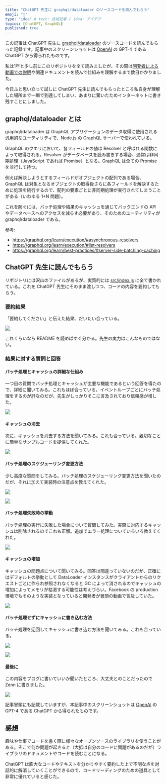```yaml
---
title: "ChatGPT 先生に graphql/dataloader のソースコードを読んでもらう"
emoji: "🔖"
type: "idea" # tech: 技術記事 / idea: アイデア
topics: [ChatGPT, GraphQL]
published: true
---
```


この記事は ChatGPT 先生に [graphql/dataloader](https://github.com/graphql/dataloader) のソースコードを読んでもらった記録です。記事中のスクリーンショットは [OpenAI](https://openai.com/) の GPT-4 である ChatGPT から得られたものです。

私は1年と少し前にこのリポジトリを全て読みましたが、その際は[開発者による動画での説明](https://www.youtube.com/watch?v=OQTnXNCDywA)や関連ドキュメントを読んで仕組みを理解するまで数日かかりました。

今日ふと思い立って試しに ChatGPT 先生に読んでもらったところ私自身が理解した場所まで一瞬で到達してしまい、あまりに驚いたためインターネットに書き残すことにしました。

## graphql/dataloader とは

graphql/dataloader は GraphQL アプリケーションのデータ取得に使用される汎用的なユーティリティで、Node.js の GraphQL サーバーで使われている。

GraphQL のクエリにおいて、各フィールドの値は Resolver と呼ばれる関数によって取得される。Resolver がデータベースを読み書きする場合、通常は非同期処理（JavaScript であれば Promise）となる。GraphQL は全ての Promise を並行して待つ。

例えば解決しようとするフィールドがオブジェクトの配列である場合、GraphQL は対象となるオブジェクトの取得後さらに各フィールドを解決するために処理を続行するので、配列の要素ごとに非同期処理が実行されてしまうことがある（いわゆる 1+N 問題）。

これを防ぐには、バッチ処理や結果のキャッシュを通じてバックエンドの API やデータベースへのアクセスを減らす必要があり、そのためのユーティリティが graphql/dataloader である。

参考: 
- https://graphql.org/learn/execution/#asynchronous-resolvers
- https://graphql.org/learn/execution/#list-resolvers
- https://graphql.org/learn/best-practices/#server-side-batching-caching

## ChatGPT 先生に読んでもらう

リポジトリには沢山のファイルがあるが、実質的には [src/index.js](https://github.com/graphql/dataloader/blob/d336bd15282664e0be4b4a657cb796f09bafbc6b/src/index.js) に全て書かれている。これを ChatGPT 先生にそのまま渡しつつ、コードの内容を要約してもらう。

### 要約結果

「要約してください」と伝えた結果、だいたい合っている。

![](/images/2023-03-17-6a630a9957badb/dialog1.png)

これくらいなら README を読めばすぐ分かる。先生の実力はこんなものではない。

### 結果に対する質問と回答

#### バッチ処理とキャッシュの詳細な仕組み

一つ目の質問でバッチ処理とキャッシュが主要な機能であるという回答を得たので、詳細に聞いてみる。これもほぼ合っている。イベントループごとにバッチ処理をするのが肝なのだが、先生がしっかりそこに言及されており信頼感が増した。

![](/images/2023-03-17-6a630a9957badb/dialog2.png)

#### キャッシュの消去

次に、キャッシュを消去する方法を聞いてみる。これも合っている。親切なことに簡単なサンプルコードを提供してくれた。

![](/images/2023-03-17-6a630a9957badb/dialog3.png)

#### バッチ処理のスケジューリング変更方法

少し高度な質問をしてみる。バッチ処理のスケジューリング変更方法を聞いたのだが、それに加えて実装時の注意点を教えてくれた。

![](/images/2023-03-17-6a630a9957badb/dialog4-1.png)

![](/images/2023-03-17-6a630a9957badb/dialog4-2.png)

#### バッチ処理失敗時の挙動

バッチ処理の実行に失敗した場合について質問してみた。実際に対応するキャッシュは削除されるのでこれも正解。追加でエラー処理についていろいろ教えてくれた。

![](/images/2023-03-17-6a630a9957badb/dialog5.png)

#### キャッシュの増加

キャッシュの問題点について聞いてみる。回答は間違っていないのだが、正確にはデフォルトの挙動として DataLoader インスタンスがクライアントからのリクエストごとに作られ参照されなくなると GC によって消されるのでキャッシュの増加によってメモリが枯渇する可能性は考えづらい。Facebook の production 環境でもそのような実装となっていると開発者が冒頭の動画で言及していた。

![](/images/2023-03-17-6a630a9957badb/dialog6.png)

#### バッチ処理せずにキャッシュに書き込む方法

バッチ処理を迂回してキャッシュに書き込む方法を聞いてみる。これも合っている。

![](/images/2023-03-17-6a630a9957badb/dialog7-1.png)

![](/images/2023-03-17-6a630a9957badb/dialog7-2.png)

#### 最後に

この内容をブログに書いていいか聞いたところ、大丈夫とのことだったので Zenn に書きました。

![](/images/2023-03-17-6a630a9957badb/dialog8.png)

記事冒頭にも記載していますが、本記事中のスクリーンショットは [OpenAI](https://openai.com/) の GPT-4 である ChatGPT から得られたものです。


## 感想

趣味や仕事でコードを書く際に様々なオープンソースのライブラリを使うことがある。そこで何か問題が起きると（大抵は自分のコードに問題があるのだが）ライブラリのドキュメントやコードを読むことになる。

ChatGPT は膨大なコードやテキストを分かりやすく要約した上で不明な点を対話的に解消していくことができるので、コードリーディングのための道具として非常に優れていると感じた。
